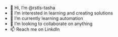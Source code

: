 - 👋 Hi, I’m @rstls-tasha
- 👀 I’m interested in learning and creating solutions
- 🌱 I’m currently learning automation
- 💞️ I’m looking to collaborate on anything
- 📫 Reach me on LinkdIn

<!---
rstls-tasha/rstls-tasha is a ✨ special ✨ repository because its `README.md` (this file) appears on your GitHub profile.
You can click the Preview link to take a look at your changes.
--->
